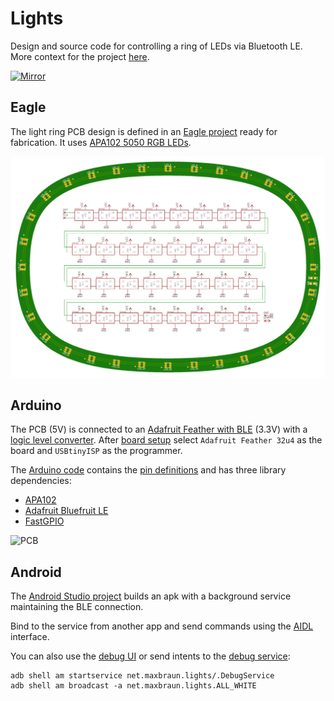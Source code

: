 # Lights

Design and source code for controlling a ring of LEDs via Bluetooth LE. More context for the project [here](https://medium.com/@maxbraun/smarter-mirrors-and-how-theyre-made-327997b9eff7).

[![Mirror](images/smile.gif)](https://medium.com/@maxbraun/smarter-mirrors-and-how-theyre-made-327997b9eff7)

## Eagle

The light ring PCB design is defined in an [Eagle project](eagle) ready for fabrication. It uses [APA102 5050 RGB LEDs](https://www.adafruit.com/product/2343).

![PCB](images/pcb.png)

## Arduino

The PCB (5V) is connected to an [Adafruit Feather with BLE](https://www.adafruit.com/product/2829) (3.3V) with a [logic level converter](https://www.adafruit.com/product/757). After [board setup](https://learn.adafruit.com/adafruit-feather-32u4-bluefruit-le/setup) select `Adafruit Feather 32u4` as the board and `USBtinyISP` as the programmer.

The [Arduino code](arduino/lights.ino) contains the [pin definitions](arduino/lights.ino#L19) and has three library dependencies:
* [APA102](https://github.com/pololu/apa102-arduino#software)
* [Adafruit Bluefruit LE](https://github.com/adafruit/Adafruit_BluefruitLE_nRF51)
* [FastGPIO](https://github.com/pololu/fastgpio-arduino)

![PCB](images/ring.jpg)

## Android

The [Android Studio project](android) builds an apk with a background service maintaining the BLE connection.

Bind to the service from another app and send commands using the [AIDL](android/app/src/main/aidl/net/maxbraun/lights) interface.

You can also use the [debug UI](android/app/src/main/java/net/maxbraun/lights/DebugActivity.java) or send intents to the [debug service](android/app/src/main/java/net/maxbraun/lights/DebugService.java):

```
adb shell am startservice net.maxbraun.lights/.DebugService
adb shell am broadcast -a net.maxbraun.lights.ALL_WHITE
```

